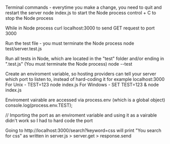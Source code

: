 Terminal commands - everytime you make a change, you need to quit and restart the server
node index.js to start the Node process
control + C to stop the Node process

While in Node process
curl localhost:3000 to send GET request to port 3000

Run the test file - you must terminate the Node process
node test/server.test.js

Run all tests in Node, which are located in the "test" folder and/or ending in ".test.js" (You must terminate the Node process)
node --test

Create an enviroment variable, so hosting providers can tell your server which port to listen to, instead of hard-coding it for example localhost:3000
For Unix - TEST=123 node index.js
For Windows - SET TEST=123 & node index.js

Enviroment vairable are accessed via process.env (which is a global object)
console.log(process.env.TEST);

// Importing the port as an enviroment variable and using it as a vairable didn't work so I had to hard code the port

Going to http://localhost:3000/search?keyword=css will print "You search for css" as written in server.js > server.get > response.send
